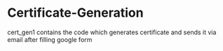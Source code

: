 # Certificate-Generation
cert_gen1 contains the code which generates certificate and sends it via email after filling google form

